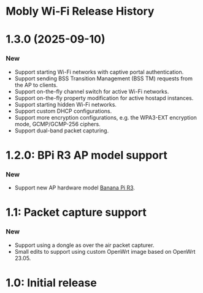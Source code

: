 # Mobly Wi-Fi Release History

# 1.3.0 (2025-09-10)

### New
* Support starting Wi-Fi networks with captive portal authentication.
* Support sending BSS Transition Management (BSS TM) requests from the AP to clients.
* Support on-the-fly channel switch for active Wi-Fi networks.
* Support on-the-fly property modification for active hostapd instances.
* Support starting hidden Wi-Fi networks.
* Support custom DHCP configurations.
* Support more encryption configurations, e.g. the WPA3-EXT encryption mode, GCMP/GCMP-256 ciphers.
* Support dual-band packet capturing.


# 1.2.0: BPi R3 AP model support

### New
* Support new AP hardware model [Banana Pi R3](https://www.banana-pi.org/en/bananapi-router/99.html).

# 1.1: Packet capture support

### New
* Support using a dongle as over the air packet capturer.
* Small edits to support using custom OpenWrt image based on OpenWrt 23.05.

# 1.0: Initial release
